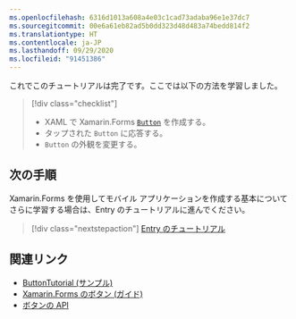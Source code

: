 ```yaml
---
ms.openlocfilehash: 6316d1013a608a4e03c1cad73adaba96e1e37dc7
ms.sourcegitcommit: 00e6a61eb82ad5b0dd323d48d483a74bedd814f2
ms.translationtype: HT
ms.contentlocale: ja-JP
ms.lasthandoff: 09/29/2020
ms.locfileid: "91451386"
---
```

これでこのチュートリアルは完了です。ここでは以下の方法を学習しました。

> [!div class="checklist"]
>
> - XAML で Xamarin.Forms [`Button`](xref:Xamarin.Forms.Button) を作成する。
> - タップされた `Button` に応答する。
> - `Button` の外観を変更する。

## <a name="next-steps"></a>次の手順

Xamarin.Forms を使用してモバイル アプリケーションを作成する基本についてさらに学習する場合は、Entry のチュートリアルに進んでください。

> [!div class="nextstepaction"]
> [Entry のチュートリアル](~/get-started/tutorials/entry/index.yml)

## <a name="related-links"></a>関連リンク

- [ButtonTutorial (サンプル)](/samples/xamarin/xamarin-forms-samples/getstarted-tutorials-buttontutorial/)
- [Xamarin.Forms のボタン (ガイド)](~/xamarin-forms/user-interface/button.md)
- [ボタンの API](xref:Xamarin.Forms.Button)